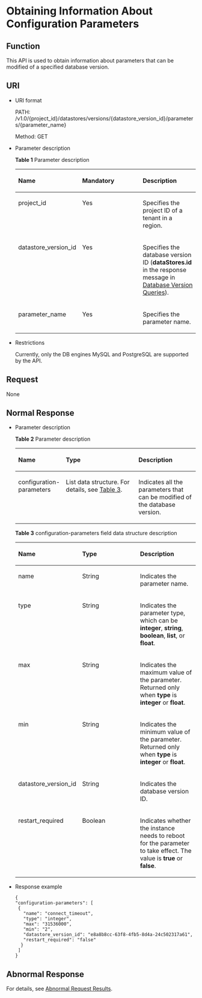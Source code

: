 # Obtaining Information About Configuration Parameters<a name="en-us_topic_0056890258"></a>

## Function<a name="section66864413102314"></a>

This API is used to obtain information about parameters that can be modified of a specified database version.

## URI<a name="section23121848102314"></a>

-   URI format

    PATH: /v1.0/\{project\_id\}/datastores/versions/\{datastore\_version\_id\}/parameters/\{parameter\_name\}

    Method: GET

-   Parameter description

    **Table  1**  Parameter description

    <a name="table39260101102314"></a>
    <table><thead align="left"><tr id="row53407996102314"><th class="cellrowborder" valign="top" width="26.52%" id="mcps1.2.4.1.1"><p id="p31080435102314"><a name="p31080435102314"></a><a name="p31080435102314"></a><strong id="b84235270691445_1"><a name="b84235270691445_1"></a><a name="b84235270691445_1"></a>Name</strong></p>
    </th>
    <th class="cellrowborder" valign="top" width="39.97%" id="mcps1.2.4.1.2"><p id="p34487335102314"><a name="p34487335102314"></a><a name="p34487335102314"></a><strong id="b842352706102346_1"><a name="b842352706102346_1"></a><a name="b842352706102346_1"></a>Mandatory</strong></p>
    </th>
    <th class="cellrowborder" valign="top" width="33.51%" id="mcps1.2.4.1.3"><p id="p42010751102314"><a name="p42010751102314"></a><a name="p42010751102314"></a><strong id="b842352706163417_1"><a name="b842352706163417_1"></a><a name="b842352706163417_1"></a>Description</strong></p>
    </th>
    </tr>
    </thead>
    <tbody><tr id="row47427684102314"><td class="cellrowborder" valign="top" width="26.52%" headers="mcps1.2.4.1.1 "><p id="p16437181102314"><a name="p16437181102314"></a><a name="p16437181102314"></a>project_id</p>
    </td>
    <td class="cellrowborder" valign="top" width="39.97%" headers="mcps1.2.4.1.2 "><p id="p56343283102314"><a name="p56343283102314"></a><a name="p56343283102314"></a>Yes</p>
    </td>
    <td class="cellrowborder" valign="top" width="33.51%" headers="mcps1.2.4.1.3 "><p id="p403181102314"><a name="p403181102314"></a><a name="p403181102314"></a>Specifies the project ID of a tenant in a region.</p>
    </td>
    </tr>
    <tr id="row3628631102314"><td class="cellrowborder" valign="top" width="26.52%" headers="mcps1.2.4.1.1 "><p id="p25483699102314"><a name="p25483699102314"></a><a name="p25483699102314"></a>datastore_version_id</p>
    </td>
    <td class="cellrowborder" valign="top" width="39.97%" headers="mcps1.2.4.1.2 "><p id="p50913735102314"><a name="p50913735102314"></a><a name="p50913735102314"></a>Yes</p>
    </td>
    <td class="cellrowborder" valign="top" width="33.51%" headers="mcps1.2.4.1.3 "><p id="p30371900102314"><a name="p30371900102314"></a><a name="p30371900102314"></a>Specifies the database version ID (<strong id="b842352706195851"><a name="b842352706195851"></a><a name="b842352706195851"></a>dataStores.id</strong> in the response message in <a href="database-version-queries.md">Database Version Queries</a>).</p>
    </td>
    </tr>
    <tr id="row4911650102314"><td class="cellrowborder" valign="top" width="26.52%" headers="mcps1.2.4.1.1 "><p id="p62299403102314"><a name="p62299403102314"></a><a name="p62299403102314"></a>parameter_name</p>
    </td>
    <td class="cellrowborder" valign="top" width="39.97%" headers="mcps1.2.4.1.2 "><p id="p13086888102314"><a name="p13086888102314"></a><a name="p13086888102314"></a>Yes</p>
    </td>
    <td class="cellrowborder" valign="top" width="33.51%" headers="mcps1.2.4.1.3 "><p id="p53405026102314"><a name="p53405026102314"></a><a name="p53405026102314"></a>Specifies the parameter name.</p>
    </td>
    </tr>
    </tbody>
    </table>


-   Restrictions

    Currently, only the DB engines MySQL and PostgreSQL are supported by the API.


## Request<a name="section8775048102314"></a>

None

## Normal Response<a name="section21668289102314"></a>

-   Parameter description

    **Table  2**  Parameter description

    <a name="table29836925102154"></a>
    <table><thead align="left"><tr id="row8341487102154"><th class="cellrowborder" valign="top" width="25.509999999999998%" id="mcps1.2.4.1.1"><p id="p4571867102154"><a name="p4571867102154"></a><a name="p4571867102154"></a><strong id="b84235270691445_5"><a name="b84235270691445_5"></a><a name="b84235270691445_5"></a>Name</strong></p>
    </th>
    <th class="cellrowborder" valign="top" width="40.82%" id="mcps1.2.4.1.2"><p id="p34776980102154"><a name="p34776980102154"></a><a name="p34776980102154"></a><strong id="b842352706164541_1"><a name="b842352706164541_1"></a><a name="b842352706164541_1"></a>Type</strong></p>
    </th>
    <th class="cellrowborder" valign="top" width="33.67%" id="mcps1.2.4.1.3"><p id="p65472001102154"><a name="p65472001102154"></a><a name="p65472001102154"></a><strong id="b842352706163417_5"><a name="b842352706163417_5"></a><a name="b842352706163417_5"></a>Description</strong></p>
    </th>
    </tr>
    </thead>
    <tbody><tr id="row1631883102154"><td class="cellrowborder" valign="top" width="25.509999999999998%" headers="mcps1.2.4.1.1 "><p id="p65073689102154"><a name="p65073689102154"></a><a name="p65073689102154"></a>configuration-parameters</p>
    </td>
    <td class="cellrowborder" valign="top" width="40.82%" headers="mcps1.2.4.1.2 "><p id="p36477460102154"><a name="p36477460102154"></a><a name="p36477460102154"></a>List data structure. For details, see <a href="#table29072240102314">Table 3</a>.</p>
    </td>
    <td class="cellrowborder" valign="top" width="33.67%" headers="mcps1.2.4.1.3 "><p id="p16958334102154"><a name="p16958334102154"></a><a name="p16958334102154"></a>Indicates all the parameters that can be modified of the database version.</p>
    </td>
    </tr>
    </tbody>
    </table>

    **Table  3**  configuration-parameters field data structure description

    <a name="table29072240102314"></a>
    <table><thead align="left"><tr id="row43813852102314"><th class="cellrowborder" valign="top" width="33.33333333333333%" id="mcps1.2.4.1.1"><p id="p59261153102314"><a name="p59261153102314"></a><a name="p59261153102314"></a><strong id="b84235270691445_7"><a name="b84235270691445_7"></a><a name="b84235270691445_7"></a>Name</strong></p>
    </th>
    <th class="cellrowborder" valign="top" width="33.33333333333333%" id="mcps1.2.4.1.2"><p id="p35424111102314"><a name="p35424111102314"></a><a name="p35424111102314"></a><strong id="b842352706164541_3"><a name="b842352706164541_3"></a><a name="b842352706164541_3"></a>Type</strong></p>
    </th>
    <th class="cellrowborder" valign="top" width="33.33333333333333%" id="mcps1.2.4.1.3"><p id="p50780717102314"><a name="p50780717102314"></a><a name="p50780717102314"></a><strong id="b842352706163417_7"><a name="b842352706163417_7"></a><a name="b842352706163417_7"></a>Description</strong></p>
    </th>
    </tr>
    </thead>
    <tbody><tr id="row19597379102314"><td class="cellrowborder" valign="top" width="33.33333333333333%" headers="mcps1.2.4.1.1 "><p id="p43883866102314"><a name="p43883866102314"></a><a name="p43883866102314"></a>name</p>
    </td>
    <td class="cellrowborder" valign="top" width="33.33333333333333%" headers="mcps1.2.4.1.2 "><p id="p64932249102314"><a name="p64932249102314"></a><a name="p64932249102314"></a>String</p>
    </td>
    <td class="cellrowborder" valign="top" width="33.33333333333333%" headers="mcps1.2.4.1.3 "><p id="p25020841102314"><a name="p25020841102314"></a><a name="p25020841102314"></a>Indicates the parameter name.</p>
    </td>
    </tr>
    <tr id="row14456442104756"><td class="cellrowborder" valign="top" width="33.33333333333333%" headers="mcps1.2.4.1.1 "><p id="p4894496410489"><a name="p4894496410489"></a><a name="p4894496410489"></a>type</p>
    </td>
    <td class="cellrowborder" valign="top" width="33.33333333333333%" headers="mcps1.2.4.1.2 "><p id="p511911110489"><a name="p511911110489"></a><a name="p511911110489"></a>String</p>
    </td>
    <td class="cellrowborder" valign="top" width="33.33333333333333%" headers="mcps1.2.4.1.3 "><p id="p1199488410489"><a name="p1199488410489"></a><a name="p1199488410489"></a>Indicates the parameter type, which can be <strong id="b317172548174558"><a name="b317172548174558"></a><a name="b317172548174558"></a>integer</strong>, <strong id="b842352706174612"><a name="b842352706174612"></a><a name="b842352706174612"></a>string</strong>, <strong id="b842352706174617"><a name="b842352706174617"></a><a name="b842352706174617"></a>boolean</strong>, <strong id="b842352706171731"><a name="b842352706171731"></a><a name="b842352706171731"></a>list</strong>, or <strong id="b842352706171734"><a name="b842352706171734"></a><a name="b842352706171734"></a>float</strong>.</p>
    </td>
    </tr>
    <tr id="row46156155104849"><td class="cellrowborder" valign="top" width="33.33333333333333%" headers="mcps1.2.4.1.1 "><p id="p1667921104856"><a name="p1667921104856"></a><a name="p1667921104856"></a>max</p>
    </td>
    <td class="cellrowborder" valign="top" width="33.33333333333333%" headers="mcps1.2.4.1.2 "><p id="p883893104856"><a name="p883893104856"></a><a name="p883893104856"></a>String</p>
    </td>
    <td class="cellrowborder" valign="top" width="33.33333333333333%" headers="mcps1.2.4.1.3 "><p id="p4486502104856"><a name="p4486502104856"></a><a name="p4486502104856"></a>Indicates the maximum value of the parameter. Returned only when <strong id="b842352706153657_1"><a name="b842352706153657_1"></a><a name="b842352706153657_1"></a>type</strong> is <strong id="b84235270615371_1"><a name="b84235270615371_1"></a><a name="b84235270615371_1"></a>integer</strong> or <strong id="b49453009392846_1"><a name="b49453009392846_1"></a><a name="b49453009392846_1"></a>float</strong>.</p>
    </td>
    </tr>
    <tr id="row23860983102314"><td class="cellrowborder" valign="top" width="33.33333333333333%" headers="mcps1.2.4.1.1 "><p id="p53691459102314"><a name="p53691459102314"></a><a name="p53691459102314"></a>min</p>
    </td>
    <td class="cellrowborder" valign="top" width="33.33333333333333%" headers="mcps1.2.4.1.2 "><p id="p54040883102314"><a name="p54040883102314"></a><a name="p54040883102314"></a>String</p>
    </td>
    <td class="cellrowborder" valign="top" width="33.33333333333333%" headers="mcps1.2.4.1.3 "><p id="p15235375102314"><a name="p15235375102314"></a><a name="p15235375102314"></a>Indicates the minimum value of the parameter. Returned only when <strong id="b842352706153657_3"><a name="b842352706153657_3"></a><a name="b842352706153657_3"></a>type</strong> is <strong id="b84235270615371_3"><a name="b84235270615371_3"></a><a name="b84235270615371_3"></a>integer</strong> or <strong id="b49453009392846_3"><a name="b49453009392846_3"></a><a name="b49453009392846_3"></a>float</strong>.</p>
    </td>
    </tr>
    <tr id="row120052102314"><td class="cellrowborder" valign="top" width="33.33333333333333%" headers="mcps1.2.4.1.1 "><p id="p9724214102314"><a name="p9724214102314"></a><a name="p9724214102314"></a>datastore_version_id</p>
    </td>
    <td class="cellrowborder" valign="top" width="33.33333333333333%" headers="mcps1.2.4.1.2 "><p id="p49463885102314"><a name="p49463885102314"></a><a name="p49463885102314"></a>String</p>
    </td>
    <td class="cellrowborder" valign="top" width="33.33333333333333%" headers="mcps1.2.4.1.3 "><p id="p47151777102314"><a name="p47151777102314"></a><a name="p47151777102314"></a>Indicates the database version ID.</p>
    </td>
    </tr>
    <tr id="row51576887104918"><td class="cellrowborder" valign="top" width="33.33333333333333%" headers="mcps1.2.4.1.1 "><p id="p26569445104925"><a name="p26569445104925"></a><a name="p26569445104925"></a>restart_required</p>
    </td>
    <td class="cellrowborder" valign="top" width="33.33333333333333%" headers="mcps1.2.4.1.2 "><p id="p4641419104925"><a name="p4641419104925"></a><a name="p4641419104925"></a>Boolean</p>
    </td>
    <td class="cellrowborder" valign="top" width="33.33333333333333%" headers="mcps1.2.4.1.3 "><p id="p40410695104925"><a name="p40410695104925"></a><a name="p40410695104925"></a>Indicates whether the instance needs to reboot for the parameter to take effect. The value is <strong id="b842352706105121"><a name="b842352706105121"></a><a name="b842352706105121"></a>true</strong> or <strong id="b842352706105117"><a name="b842352706105117"></a><a name="b842352706105117"></a>false</strong>.</p>
    </td>
    </tr>
    </tbody>
    </table>


-   Response example

    ```
    {
    "configuration-parameters": [
     {
       "name": "connect_timeout",
       "type": "integer",
       "max": "31536000",
       "min": "2",
       "datastore_version_id": "e8a8b8cc-63f8-4fb5-8d4a-24c502317a61",
       "restart_required": "false"
      }
     ]
    }
    ```


## Abnormal Response<a name="section52760080102314"></a>

For details, see  [Abnormal Request Results](abnormal-request-results.md).

